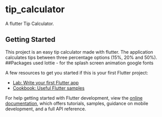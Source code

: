 # tip_calculator

A flutter Tip Calculator. 

## Getting Started

This project is an easy tip calculator made with flutter. The application calculates 
tips between three percentage options (15%, 20% and 50%).
##Packages used 
lottie - for the splash screen animation 
google fonts 


A few resources to get you started if this is your first Flutter project:

- [Lab: Write your first Flutter app](https://docs.flutter.dev/get-started/codelab)
- [Cookbook: Useful Flutter samples](https://docs.flutter.dev/cookbook)

For help getting started with Flutter development, view the
[online documentation](https://docs.flutter.dev/), which offers tutorials,
samples, guidance on mobile development, and a full API reference.
